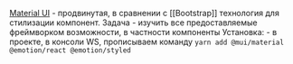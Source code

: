 [Material UI](https://mui.com/) - продвинутая, в сравнении с [[Bootstrap]] технология для стилизации компонент.
Задача - изучить все предоставляемые фреймворком возможности, в частности компоненты
Установка: - в проекте, в консоли WS, прописываем команду
`yarn add @mui/material @emotion/react @emotion/styled`
